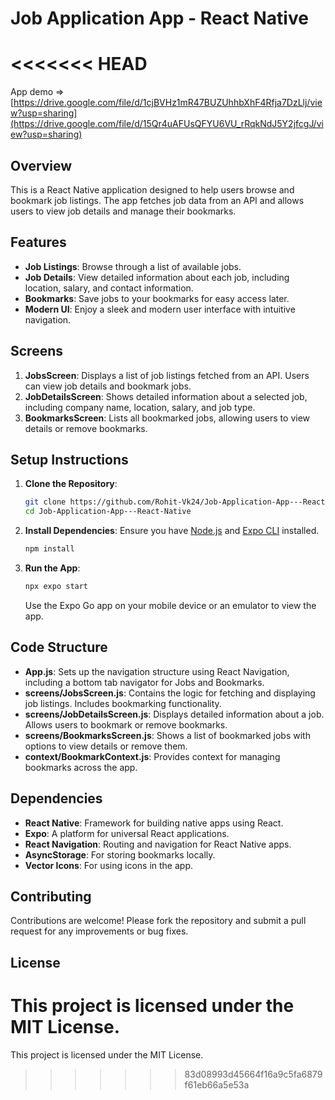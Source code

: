 # Job Application App - React Native

<<<<<<< HEAD
=======
App demo => [https://drive.google.com/file/d/1cjBVHz1mR47BUZUhhbXhF4Rfja7DzLlj/view?usp=sharing](https://drive.google.com/file/d/15Qr4uAFUsQFYU6VU_rRqkNdJ5Y2jfcgJ/view?usp=sharing)

## Overview

This is a React Native application designed to help users browse and bookmark job listings. The app fetches job data from an API and allows users to view job details and manage their bookmarks.

## Features

- **Job Listings**: Browse through a list of available jobs.
- **Job Details**: View detailed information about each job, including location, salary, and contact information.
- **Bookmarks**: Save jobs to your bookmarks for easy access later.
- **Modern UI**: Enjoy a sleek and modern user interface with intuitive navigation.

## Screens

1. **JobsScreen**: Displays a list of job listings fetched from an API. Users can view job details and bookmark jobs.
2. **JobDetailsScreen**: Shows detailed information about a selected job, including company name, location, salary, and job type.
3. **BookmarksScreen**: Lists all bookmarked jobs, allowing users to view details or remove bookmarks.

## Setup Instructions

1. **Clone the Repository**:
   ```bash
   git clone https://github.com/Rohit-Vk24/Job-Application-App---React-Native.git
   cd Job-Application-App---React-Native
   ```

2. **Install Dependencies**:
   Ensure you have [Node.js](https://nodejs.org/) and [Expo CLI](https://docs.expo.dev/get-started/installation/) installed.
   ```bash
   npm install
   ```

3. **Run the App**:
   ```bash
   npx expo start
   ```
   Use the Expo Go app on your mobile device or an emulator to view the app.

## Code Structure

- **App.js**: Sets up the navigation structure using React Navigation, including a bottom tab navigator for Jobs and Bookmarks.
- **screens/JobsScreen.js**: Contains the logic for fetching and displaying job listings. Includes bookmarking functionality.
- **screens/JobDetailsScreen.js**: Displays detailed information about a job. Allows users to bookmark or remove bookmarks.
- **screens/BookmarksScreen.js**: Shows a list of bookmarked jobs with options to view details or remove them.
- **context/BookmarkContext.js**: Provides context for managing bookmarks across the app.

## Dependencies

- **React Native**: Framework for building native apps using React.
- **Expo**: A platform for universal React applications.
- **React Navigation**: Routing and navigation for React Native apps.
- **AsyncStorage**: For storing bookmarks locally.
- **Vector Icons**: For using icons in the app.

## Contributing

Contributions are welcome! Please fork the repository and submit a pull request for any improvements or bug fixes.

## License

This project is licensed under the MIT License. 
=======
This project is licensed under the MIT License. 
>>>>>>> 83d08993d45664f16a9c5fa6879f61eb66a5e53a

